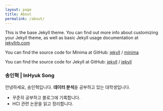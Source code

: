 ```yaml
---
layout: page
title: About
permalink: /about/
---
```


This is the base Jekyll theme. You can find out more info about customizing your Jekyll theme, as well as basic Jekyll usage documentation at [jekyllrb.com](https://jekyllrb.com/)

You can find the source code for Minima at GitHub:
[jekyll][jekyll-organization] /
[minima](https://github.com/jekyll/minima)

You can find the source code for Jekyll at GitHub:
[jekyll][jekyll-organization] /
[jekyll](https://github.com/jekyll/jekyll)


[jekyll-organization]: https://github.com/jekyll

### 송인혁 | InHyuk Song
안녕하세요, 송인혁입니다.
**데이터 분석**을 공부하고 있는 대학생입니다.
* 꾸준히 공부하고 블로그에 기록합니다.
* HCI 관련 논문을 읽고 정리합니다.

